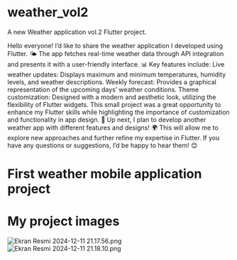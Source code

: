 # weather_vol2

A new Weather application vol.2 Flutter project.

Hello everyone! I’d like to share the weather application I developed using Flutter. 🌤️ The app fetches real-time weather data through API integration and presents it with a user-friendly interface. 📊 Key features include:
Live weather updates: Displays maximum and minimum temperatures, humidity levels, and weather descriptions.
Weekly forecast: Provides a graphical representation of the upcoming days’ weather conditions.
Theme customization: Designed with a modern and aesthetic look, utilizing the flexibility of Flutter widgets.
This small project was a great opportunity to enhance my Flutter skills while highlighting the importance of customization and functionality in app design. 🚀 Up next, I plan to develop another weather app with different features and designs! 🌍 This will allow me to explore new approaches and further refine my expertise in Flutter.
If you have any questions or suggestions, I’d be happy to hear them! 😊


# First weather mobile application project

# My project images
![Ekran Resmi 2024-12-11 21.17.56.png](../../../Desktop/Ekran%20Resmi%202024-12-11%2021.17.56.png)
![Ekran Resmi 2024-12-11 21.18.10.png](../../../Desktop/Ekran%20Resmi%202024-12-11%2021.18.10.png)